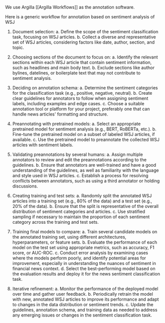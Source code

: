 We use Argilla [[Argilla Workflows]] as the annotation software.

Here is a generic workflow for annotation based on sentiment analysis of WSJ

1.  Document selection: a. Define the scope of the sentiment classification task, focusing on WSJ articles. b. Collect a diverse and representative set of WSJ articles, considering factors like date, author, section, and topic.
    
2.  Choosing sections of the document to focus on: a. Identify the relevant sections within each WSJ article that contain sentiment information, such as headlines and main body text. b. Exclude sections like author bylines, datelines, or boilerplate text that may not contribute to sentiment analysis.
    
3.  Deciding on annotation schema: a. Determine the sentiment categories for the classification task (e.g., positive, negative, neutral). b. Create clear guidelines for annotators to follow when assigning sentiment labels, including examples and edge cases. c. Choose a suitable annotation tool or platform for your project, preferably one that can handle news articles' formatting and structure.
    
4.  Preannotating with pretrained models: a. Select an appropriate pretrained model for sentiment analysis (e.g., BERT, RoBERTa, etc.). b. Fine-tune the pretrained model on a subset of labeled WSJ articles, if available. c. Use the pretrained model to preannotate the collected WSJ articles with sentiment labels.
    
5.  Validating preannotations by several humans: a. Assign multiple annotators to review and edit the preannotations according to the guidelines. b. Ensure that annotators are well-trained and have a good understanding of the guidelines, as well as familiarity with the language and style used in WSJ articles. c. Establish a process for resolving conflicts between annotators, such as using a third annotator or holding discussions.
    
6.  Creating training and test sets: a. Randomly split the annotated WSJ articles into a training set (e.g., 80% of the data) and a test set (e.g., 20% of the data). b. Ensure that the split is representative of the overall distribution of sentiment categories and articles. c. Use stratified sampling if necessary to maintain the proportion of each sentiment category across the training and test sets.
    
7.  Training final models to compare: a. Train several candidate models on the annotated training set, using different architectures, hyperparameters, or feature sets. b. Evaluate the performance of each model on the test set using appropriate metrics, such as accuracy, F1 score, or AUC-ROC. c. Conduct error analysis by examining cases where the models perform poorly, and identify potential areas for improvement, especially in understanding the nuances of sentiment in financial news context. d. Select the best-performing model based on the evaluation results and deploy it for the news sentiment classification task.
    
8.  Iterative refinement: a. Monitor the performance of the deployed model over time and gather user feedback. b. Periodically retrain the model with new, annotated WSJ articles to improve its performance and adapt to changes in the data distribution or sentiment trends. c. Update the guidelines, annotation schema, and training data as needed to address any emerging issues or changes in the sentiment classification task.